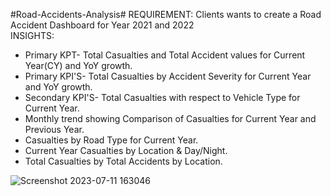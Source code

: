 #Road-Accidents-Analysis#
REQUIREMENT: Clients wants to create a Road Accident Dashboard for Year 2021 and 2022  
INSIGHTS:
- Primary KPT- Total Casualties and Total Accident values for Current Year(CY) and YoY growth.
- Primary KPI'S- Total Casualties by Accident Severity for Current Year and YoY growth.
- Secondary KPI'S- Total Casualties with respect to Vehicle Type for Current Year.
- Monthly trend showing Comparison of Casualties for Current Year and Previous Year.
- Casualties by Road Type for Current Year.
- Current Year Casualties by Location & Day/Night.
- Total Casualties by Total Accidents by Location.

![Screenshot 2023-07-11 163046](https://github.com/Samaumareddy/Road-Accidents-Analysis/assets/120989667/f23badbe-8f4b-4159-9605-366d01e39dbd)

